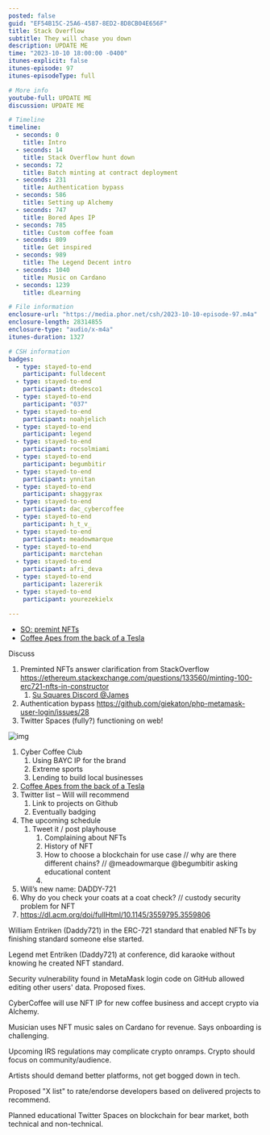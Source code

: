 ```yaml
---
posted: false
guid: "EF54B15C-25A6-4587-8ED2-8D8CB04E656F"
title: Stack Overflow
subtitle: They will chase you down
description: UPDATE ME 
time: "2023-10-10 18:00:00 -0400"
itunes-explicit: false
itunes-episode: 97
itunes-episodeType: full

# More info
youtube-full: UPDATE ME
discussion: UPDATE ME

# Timeline
timeline:
  - seconds: 0
    title: Intro
  - seconds: 14
    title: Stack Overflow hunt down
  - seconds: 72
    title: Batch minting at contract deployment
  - seconds: 231
    title: Authentication bypass
  - seconds: 586
    title: Setting up Alchemy
  - seconds: 747
    title: Bored Apes IP
  - seconds: 785
    title: Custom coffee foam
  - seconds: 809
    title: Get inspired
  - seconds: 989
    title: The Legend Decent intro
  - seconds: 1040
    title: Music on Cardano
  - seconds: 1239
    title: dLearning

# File information
enclosure-url: "https://media.phor.net/csh/2023-10-10-episode-97.m4a"
enclosure-length: 28314855
enclosure-type: "audio/x-m4a"
itunes-duration: 1327

# CSH information
badges:
  - type: stayed-to-end
    participant: fulldecent
  - type: stayed-to-end
    participant: dtedesco1
  - type: stayed-to-end
    participant: "037"
  - type: stayed-to-end
    participant: noahjelich
  - type: stayed-to-end
    participant: legend
  - type: stayed-to-end
    participant: rocsolmiami
  - type: stayed-to-end
    participant: begumbitir
  - type: stayed-to-end
    participant: ynnitan
  - type: stayed-to-end
    participant: shaggyrax
  - type: stayed-to-end
    participant: dac_cybercoffee
  - type: stayed-to-end
    participant: h_t_v_
  - type: stayed-to-end
    participant: meadowmarque
  - type: stayed-to-end
    participant: marctehan
  - type: stayed-to-end
    participant: afri_deva
  - type: stayed-to-end
    participant: lazererik
  - type: stayed-to-end
    participant: yourezekielx
    
---
```


- [SO: premint NFTs](https://ethereum.stackexchange.com/questions/133560/minting-100-erc721-nfts-in-constructor)
- [Coffee Apes from the back of a Tesla](https://twitter.com/Legend/status/1711873737383985573)

<!--end of quick notes-->

Discuss

1. Preminted NFTs answer clarification from StackOverflow https://ethereum.stackexchange.com/questions/133560/minting-100-erc721-nfts-in-constructor 
   1. [Su Squares Discord @James](https://discord.gg/6nTGNdjQ3B)
2. Authentication bypass https://github.com/giekaton/php-metamask-user-login/issues/28 
3. Twitter Spaces (fully?) functioning on web!

![img](https://lh7-us.googleusercontent.com/uiGFMXCNU0MMwULeQXrrjcXTBjcrz8Qs9uBREDULg3RU6RwQLSyC1LW-tInKX6sw_tVLQtBUTlyyB9uzea0cLZ-86uNf-GmnpRS3ifdCu1uiRhlyAfVyz0XEoQiN-_pmr3FWj08aVdSpvq9u7XgLEGE)

1. Cyber Coffee Club
   1. Using BAYC IP for the brand
   2. Extreme sports
   3. Lending to build local businesses
2. [Coffee Apes from the back of a Tesla](https://twitter.com/Legend/status/1711873737383985573)
3. Twitter list – Will will recommend
   1. Link to projects on Github
   2. Eventually badging
4. The upcoming schedule
   1. Tweet it / post playhouse
      1. Complaining about NFTs
      2. History of NFT
      3. How to choose a blockchain for use case // why are there different chains? // @meadowmarque @begumbitir asking educational content
      4. 
5. Will’s new name: DADDY-721
6. Why do you check your coats at a coat check? // custody security problem for NFT
7. https://dl.acm.org/doi/fullHtml/10.1145/3559795.3559806

William Entriken (Daddy721) in the ERC-721 standard that enabled NFTs by finishing standard someone else started.

Legend met Entriken (Daddy721) at conference, did karaoke without knowing he created NFT standard.

Security vulnerability found in MetaMask login code on GitHub allowed editing other users' data. Proposed fixes.

CyberCoffee will use NFT IP for new coffee business and accept crypto via Alchemy.

Musician uses NFT music sales on Cardano for revenue. Says onboarding is challenging.

Upcoming IRS regulations may complicate crypto onramps. Crypto should focus on community/audience.

Artists should demand better platforms, not get bogged down in tech.

Proposed "X list" to rate/endorse developers based on delivered projects to recommend.

Planned educational Twitter Spaces on blockchain for bear market, both technical and non-technical.